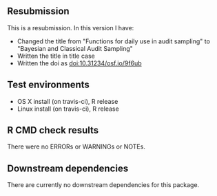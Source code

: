 ## Resubmission
This is a resubmission. In this version I have:

* Changed the title from "Functions for daily use in audit sampling" to "Bayesian and Classical Audit Sampling"
* Written the title in title case
* Written the doi as <doi:10.31234/osf.io/9f6ub>

## Test environments
* OS X install (on travis-ci), R release
* Linux install (on travis-ci), R release

## R CMD check results
There were no ERRORs or WARNINGs or NOTEs. 

## Downstream dependencies
There are currently no downstream dependencies for this package.